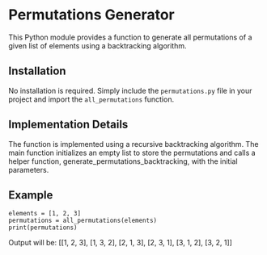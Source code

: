 # Permutations Generator

This Python module provides a function to generate all permutations of a given list of elements using a backtracking algorithm.

## Installation

No installation is required. Simply include the `permutations.py` file in your project and import the `all_permutations` function.

## Implementation Details
The function is implemented using a recursive backtracking algorithm. The main function initializes an empty list to store the permutations and calls a helper function, generate_permutations_backtracking, with the initial parameters.

## Example
    elements = [1, 2, 3]
    permutations = all_permutations(elements)
    print(permutations)
Output will be:
    [[1, 2, 3], [1, 3, 2], [2, 1, 3], [2, 3, 1], [3, 1, 2], [3, 2, 1]]